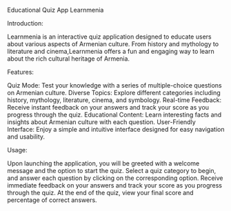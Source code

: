 Educational Quiz App Learnmenia


Introduction:

Learnmenia is an interactive quiz application designed to educate users about various aspects of Armenian culture. From history and mythology to literature and cinema,Learnmenia offers a fun and engaging way to learn about the rich cultural heritage of Armenia.


Features:

Quiz Mode: Test your knowledge with a series of multiple-choice questions on Armenian culture.
Diverse Topics: Explore different categories including history, mythology, literature, cinema, and symbology.
Real-time Feedback: Receive instant feedback on your answers and track your score as you progress through the quiz.
Educational Content: Learn interesting facts and insights about Armenian culture with each question.
User-Friendly Interface: Enjoy a simple and intuitive interface designed for easy navigation and usability.


Usage:

Upon launching the application, you will be greeted with a welcome message and the option to start the quiz.
Select a quiz category to begin, and answer each question by clicking on the corresponding option.
Receive immediate feedback on your answers and track your score as you progress through the quiz.
At the end of the quiz, view your final score and percentage of correct answers.

